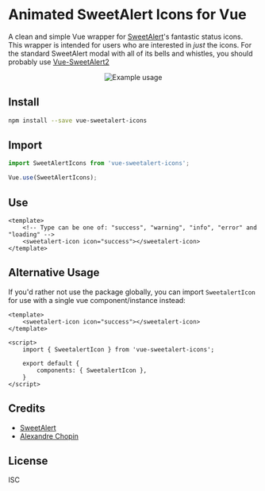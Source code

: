 # Animated SweetAlert Icons for Vue
A clean and simple Vue wrapper for [SweetAlert](https://sweetalert.js.org/)'s fantastic status icons. This wrapper is intended for users who are interested in _just_ the icons. For the standard SweetAlert modal with all of its bells and whistles, you should probably use [Vue-SweetAlert2](https://github.com/avil13/vue-sweetalert2#readme)

<p align="center">
    <img src="https://gyazo.com/a045a1b5c96860c6e75ed0c7e48a3c81/raw" alt="Example usage">
</p>

## Install
```bash
npm install --save vue-sweetalert-icons
```

## Import
```js
import SweetAlertIcons from 'vue-sweetalert-icons';

Vue.use(SweetAlertIcons);
```

## Use
```vue
<template>
    <!-- Type can be one of: "success", "warning", "info", "error" and "loading" -->
    <sweetalert-icon icon="success"></sweetalert-icon>
</template>
```

## Alternative Usage
If you'd rather not use the package globally, you can import `SweetalertIcon` for use with a single vue
component/instance instead:
```vue
<template>
    <sweetalert-icon icon="success"></sweetalert-icon>
</template>

<script>
    import { SweetalertIcon } from 'vue-sweetalert-icons';

    export default {
        components: { SweetalertIcon },
    }
</script>
```

## Credits
- [SweetAlert](https://sweetalert.js.org/)
- [Alexandre Chopin](https://codepen.io/alexchopin/)

## License
ISC
